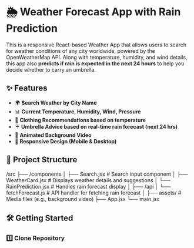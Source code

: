# 🌦️ Weather Forecast App with Rain Prediction

This is a responsive React-based Weather App that allows users to search for weather conditions of any city worldwide, powered by the OpenWeatherMap API. Along with temperature, humidity, and wind details, this app also **predicts if rain is expected in the next 24 hours** to help you decide whether to carry an umbrella.

## ✨ Features

- 🌍 **Search Weather by City Name**
- 📊 **Current Temperature, Humidity, Wind, Pressure**
- 🧥 **Clothing Recommendations based on temperature**
- ☔ **Umbrella Advice based on real-time rain forecast (next 24 hrs)**
- 🎥 **Animated Background Video**
- 📱 **Responsive Design (Mobile & Desktop)**

## 📂 Project Structure
/src
├── /components
│ ├── Search.jsx # Search input component
│ ├── WeatherCard.jsx # Displays weather details and suggestions
│ └── RainPrediction.jsx # Handles rain forecast display
│
├── /api
│ └── fetchForecast.js # API handler for fetching rain forecast
│
├── assets/ # Media files (e.g., background video)
├── App.jsx
└── main.jsx

## 🛠️ Getting Started

### 1️⃣ Clone Repository